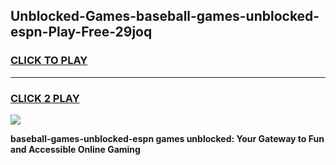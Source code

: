 
## Unblocked-Games-baseball-games-unblocked-espn-Play-Free-29joq
<h3>
<a href="https://premium76.site?title=baseball-games-unblocked-espn&ref=18A">CLICK TO PLAY</a></h3>
<hr>

<h3>
<a href="https://premium76.site?title=baseball-games-unblocked-espn&ref=18A">CLICK 2 PLAY</a>
  
</h3>

<a href="https://premium76.site?title=baseball-games-unblocked-espn&ref=18A"><img src="https://clearcache.store/games.png"></a>


**baseball-games-unblocked-espn games unblocked: Your Gateway to Fun and Accessible Online Gaming**
